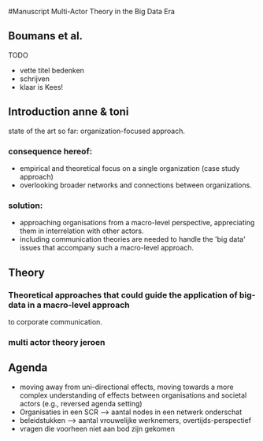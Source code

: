 #Manuscript Multi-Actor Theory in the Big Data Era

## Boumans et al.

TODO

- vette titel bedenken
- schrijven
- klaar is Kees!


## Introduction **anne** & **toni**

state of the art so far: organization-focused approach.

###	consequence hereof:
-	empirical and theoretical focus on a single organization (case study approach)
-	overlooking broader networks and connections between organizations.

###	solution:
-	approaching organisations from a macro-level perspective, appreciating them in interrelation
with other actors.
-	including communication theories are needed to handle the 'big data' issues that accompany
such a macro-level approach. 

## Theory

### Theoretical approaches that could guide the application of big-data in a macro-level approach 
to corporate communication. 

### multi actor theory **jeroen**

## Agenda
  * moving away from uni-directional effects, moving towards a more complex understanding of effects between
organisations and societal actors (e.g., reversed agenda setting)
  * Organisaties in een SCR —> aantal nodes in een netwerk onderschat
  * beleidstukken —> aantal vrouwelijke werknemers, overtijds-perspectief
  * vragen die voorheen niet aan bod zijn gekomen

